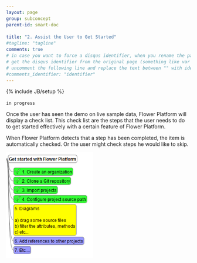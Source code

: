 ```yaml
---
layout: page
group: subconcept
parent-id: smart-doc

title: "2. Assist the User to Get Started"
#tagline: "tagline"
comments: true
# in case you want to force a disqus identifier, when you rename the page
# get the disqus identifier from the original page (something like var disqus_identifier = 'ident';),
# uncomment the following line and replace the text between "" with ident
#comments_identifier: "identifier"
---
```

{% include JB/setup %}

`in progress`

Once the user has seen the demo on live sample data, Flower Platform will display a check list. This check list are the steps that the user needs to do to get started effectively with a certain feature of Flower Platform.

When Flower Platform detects that a step has been completed, the item is automatically checked. Or the user might check steps he would like to skip.  

<p class="text-center">
<img class="img-polaroid" src="assist.png"/>
</p>
